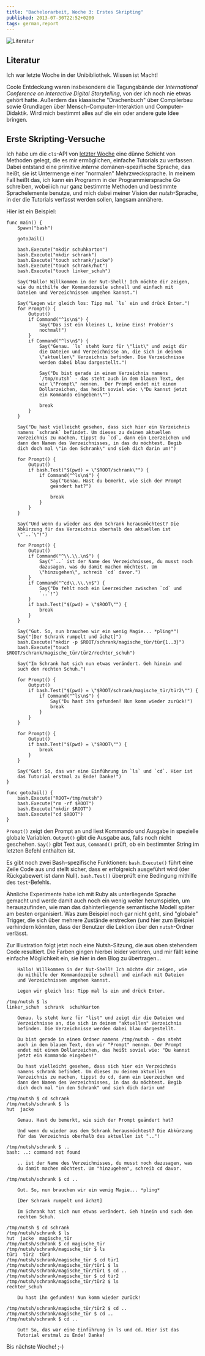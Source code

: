 ```yaml
---
title: "Bachelorarbeit, Woche 3: Erstes Skripting"
published: 2013-07-30T22:52+0200
tags: german,report
---
```


![Literatur](ba-literatur.jpg)

## Literatur

Ich war letzte Woche in der Unibibliothek. Wissen ist Macht!

Coole Entdeckung waren insbesondere die Tagungsbände der *International Conference on Interactive Digital Storytelling*, von der ich noch nie etwas gehört hatte. Außerdem das klassische "Drachenbuch" über Compilerbau sowie Grundlagen über Mensch-Computer-Interaktion und Computer-Didaktik. Wird mich bestimmt alles auf die ein oder andere gute Idee bringen.

## Erste Skripting-Versuche

Ich habe um die `cli`-API von [letzter Woche](/bachelorarbeit-woche-2/) eine dünne Schicht von Methoden gelegt, die es mir ermöglichen, einfache Tutorials zu verfassen. Dabei entstand eine primitive *interne* domänen-spezifische Sprache, das heißt, sie ist Untermenge einer "normalen" Mehrzwecksprache. In meinem Fall heißt das, ich kann ein Programm in der Programmiersprache Go schreiben, wobei ich nur ganz bestimmte Methoden und bestimmte Sprachelemente benutze, und mich dabei meiner Vision der *nutsh*-Sprache, in der die Tutorials verfasst werden sollen, langsam annähere.

Hier ist ein Beispiel:

    func main() {
        Spawn("bash")

        gotoJail()

        bash.Execute("mkdir schuhkarton")
        bash.Execute("mkdir schrank")
        bash.Execute("touch schrank/jacke")
        bash.Execute("touch schrank/hut")
        bash.Execute("touch linker_schuh")

        Say("Hallo! Willkommen in der Nut-Shell! Ich möchte dir zeigen,
        wie du mithilfe der Kommandozeile schnell und einfach mit
        Dateien und Verzeichnissen umgehen kannst.")

        Say("Legen wir gleich los: Tipp mal `ls` ein und drück Enter.")
        for Prompt() {
            Output()
            if Command("^1s\n$") {
                Say("Das ist ein kleines L, keine Eins! Probier's
                nochmal!")
            }
            if Command("^ls\n$") {
                Say("Genau. `ls` steht kurz für \"list\" und zeigt dir
                die Dateien und Verzeichnisse an, die sich in deinem
                \"aktuellen\" Verzeichnis befinden. Die Verzeichnisse
                werden dabei blau dargestellt.")

                Say("Du bist gerade in einem Verzeichnis namens
                `/tmp/nutsh` - das steht auch in dem blauen Text, den
                wir \"Prompt\" nennen.  Der Prompt endet mit einem
                Dollarzeichen, das heißt soviel wie: \"Du kannst jetzt
                ein Kommando eingeben!\"")

                break
            }
        }

        Say("Du hast vielleicht gesehen, dass sich hier ein Verzeichnis
        namens `schrank` befindet. Um dieses zu deinem aktuellen
        Verzeichnis zu machen, tippst du `cd`, dann ein Leerzeichen und
        dann den Namen des Verzeichnisses, in das du möchtest. Begib
        dich doch mal \"in den Schrank\" und sieh dich darin um!")

        for Prompt() {
            Output()
            if bash.Test("$(pwd) = \"$ROOT/schrank\"") {
                if Command("^ls\n$") {
                    Say("Genau. Hast du bemerkt, wie sich der Prompt
                    geändert hat?")

                    break
                }
            }
        }

        Say("Und wenn du wieder aus dem Schrank herausmöchtest? Die
        Abkürzung für das Verzeichnis oberhalb des aktuellen ist
        \"`..`\"!")

        for Prompt() {
            Output()
            if Command("^\\.\\.\n$") {
                Say("`..` ist der Name des Verzeichnisses, du musst noch
                dazusagen, was du damit machen möchtest. Um
                \"hinzugehen\", schreib `cd` davor.")
            }
            if Command("^cd\\.\\.\n$") {
                Say("Da fehlt noch ein Leerzeichen zwischen `cd` und
                `..`!")
            }
            if bash.Test("$(pwd) = \"$ROOT\"") {
                break
            }
        }

        Say("Gut. So, nun brauchen wir ein wenig Magie... *pling*")
        Say("[Der Schrank rumpelt und ächzt]")
        bash.Execute("mkdir -p $ROOT/schrank/magische_tür/tür{1..3}")
        bash.Execute("touch $ROOT/schrank/magische_tür/tür2/rechter_schuh")

        Say("Im Schrank hat sich nun etwas verändert. Geh hinein und
        such den rechten Schuh.")

        for Prompt() {
            Output()
            if bash.Test("$(pwd) = \"$ROOT/schrank/magische_tür/tür2\"") {
                if Command("^ls\n$") {
                    Say("Du hast ihn gefunden! Nun komm wieder zurück!")
                    break
                }
            }
        }

        for Prompt() {
            Output()
            if bash.Test("$(pwd) = \"$ROOT\"") {
                break
            }
        }

        Say("Gut! So, das war eine Einführung in `ls` und `cd`. Hier ist
        das Tutorial erstmal zu Ende! Danke!")
    }

    func gotoJail() {
        bash.Execute("ROOT=/tmp/nutsh")
        bash.Execute("rm -rf $ROOT")
        bash.Execute("mkdir $ROOT")
        bash.Execute("cd $ROOT")
    }

`Prompt()` zeigt den Prompt an und liest Kommando und Ausgabe in spezielle globale Variablen. `Output()` gibt die Ausgabe aus, falls noch nicht geschehen. `Say()` gibt Text aus, `Command()` prüft, ob ein bestimmter String im letzten Befehl enthalten ist.

Es gibt noch zwei Bash-spezifische Funktionen: `bash.Execute()` führt eine Zeile Code aus und stellt sicher, dass er erfolgreich ausgeführt wird (der Rückgabewert ist dann Null). `bash.Test()` überprüft eine Bedingung mithilfe des `test`-Befehls.

Ähnliche Experimente habe ich mit Ruby als unterliegende Sprache gemacht und werde damit auch noch ein wenig weiter herumspielen, um herauszufinden, wie man das dahinterliegende semantische Modell später am besten organisiert. Was zum Beispiel noch gar nicht geht, sind "globale" Trigger, die sich über mehrere Zustände erstrecken (und hier zum Beispiel verhindern könnten, dass der Benutzer die Lektion über den `nutsh`-Ordner verlässt.

Zur Illustration folgt jetzt noch eine Nutsh-Sitzung, die aus oben stehendem Code resultiert. Die Farben gingen hierbei leider verloren, und mir fällt keine einfache Möglichkeit ein, sie hier in den Blog zu übertragen...

        Hallo! Willkommen in der Nut-Shell! Ich möchte dir zeigen, wie
        du mithilfe der Kommandozeile schnell und einfach mit Dateien
        und Verzeichnissen umgehen kannst.

        Legen wir gleich los: Tipp mal ls ein und drück Enter.

    /tmp/nutsh $ ls
    linker_schuh  schrank  schuhkarton

        Genau. ls steht kurz für "list" und zeigt dir die Dateien und
        Verzeichnisse an, die sich in deinem "aktuellen" Verzeichnis
        befinden. Die Verzeichnisse werden dabei blau dargestellt.

        Du bist gerade in einem Ordner namens /tmp/nutsh - das steht
        auch in dem blauen Text, den wir "Prompt" nennen. Der Prompt
        endet mit einem Dollarzeichen, das heißt soviel wie: "Du kannst
        jetzt ein Kommando eingeben!"

        Du hast vielleicht gesehen, dass sich hier ein Verzeichnis
        namens schrank befindet. Um dieses zu deinem aktuellen
        Verzeichnis zu machen, tippst du cd, dann ein Leerzeichen und
        dann den Namen des Verzeichnisses, in das du möchtest. Begib
        dich doch mal "in den Schrank" und sieh dich darin um!

    /tmp/nutsh $ cd schrank
    /tmp/nutsh/schrank $ ls
    hut  jacke

        Genau. Hast du bemerkt, wie sich der Prompt geändert hat?

        Und wenn du wieder aus dem Schrank herausmöchtest? Die Abkürzung
        für das Verzeichnis oberhalb des aktuellen ist ".."!

    /tmp/nutsh/schrank $ ..
    bash: ..: command not found

        .. ist der Name des Verzeichnisses, du musst noch dazusagen, was
        du damit machen möchtest. Um "hinzugehen", schreib cd davor.

    /tmp/nutsh/schrank $ cd ..

        Gut. So, nun brauchen wir ein wenig Magie... *pling*

        [Der Schrank rumpelt und ächzt]

        Im Schrank hat sich nun etwas verändert. Geh hinein und such den
        rechten Schuh.

    /tmp/nutsh $ cd schrank
    /tmp/nutsh/schrank $ ls
    hut  jacke  magische_tür
    /tmp/nutsh/schrank $ cd magische_tür
    /tmp/nutsh/schrank/magische_tür $ ls
    tür1  tür2  tür3
    /tmp/nutsh/schrank/magische_tür $ cd tür1
    /tmp/nutsh/schrank/magische_tür/tür1 $ ls
    /tmp/nutsh/schrank/magische_tür/tür1 $ cd ..
    /tmp/nutsh/schrank/magische_tür $ cd tür2
    /tmp/nutsh/schrank/magische_tür/tür2 $ ls
    rechter_schuh

        Du hast ihn gefunden! Nun komm wieder zurück!

    /tmp/nutsh/schrank/magische_tür/tür2 $ cd ..
    /tmp/nutsh/schrank/magische_tür $ cd ..
    /tmp/nutsh/schrank $ cd ..

        Gut! So, das war eine Einführung in ls und cd. Hier ist das
        Tutorial erstmal zu Ende! Danke!

Bis nächste Woche! ;-)
